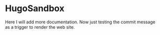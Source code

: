 # HugoSandbox

Here I will add more documentation. Now just testing the commit message as a trigger to render the web site.